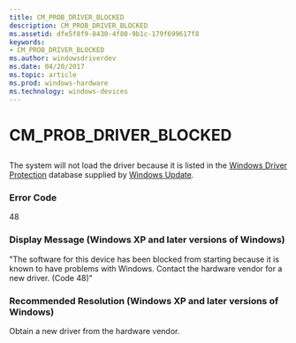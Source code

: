 ```yaml
---
title: CM_PROB_DRIVER_BLOCKED
description: CM_PROB_DRIVER_BLOCKED
ms.assetid: dfe5f8f9-8430-4f80-9b1c-179f699617f8
keywords:
- CM_PROB_DRIVER_BLOCKED
ms.author: windowsdriverdev
ms.date: 04/20/2017
ms.topic: article
ms.prod: windows-hardware
ms.technology: windows-devices
---
```


# CM_PROB_DRIVER_BLOCKED


## <a href="" id="ddk-cm-prob-driver-blocked-dg"></a>


The system will not load the driver because it is listed in the [Windows Driver Protection](https://msdn.microsoft.com/windows-drivers/develop/distributing_a_driver_package_win8) database supplied by [Windows Update](https://msdn.microsoft.com/windows-drivers/develop/distributing_a_driver_package_win8)*.*

### Error Code

48

### Display Message (Windows XP and later versions of Windows)

"The software for this device has been blocked from starting because it is known to have problems with Windows. Contact the hardware vendor for a new driver. (Code 48)"

### Recommended Resolution (Windows XP and later versions of Windows)

Obtain a new driver from the hardware vendor.

 

 





